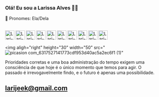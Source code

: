 ### Olá! Eu sou a Larissa Alves 👋😀


👩 Pronomes: Ela/Dela

<div style="display: inline_block"><br>
<img aligh="center" alt="Lari-Js" height="30" widht="40" src="https://img.shields.io/badge/JavaScript-F7DF1E?style=for-the-badge&logo=javascript&logoColor=black">
<img aligh="center" alt="Lari-HTML5" height="30" widht="40" src="https://img.shields.io/badge/HTML5-E34F26?style=for-the-badge&logo=html5&logoColor=white">
<img aligh="center" alt="Lari-CSS3" height="30" widht="40" src="https://img.shields.io/badge/CSS3-1572B6?style=for-the-badge&logo=css3&logoColor=white">
<img aligh="center" alt="Lari-REACT" height="30" widht="40" src="https://img.shields.io/badge/React_Router-CA4245?style=for-the-badge&logo=react-router&logoColor=white">
<img aligh="center" alt="Lari-redux" height="30" widht="40" src="https://img.shields.io/badge/Redux-593D88?style=for-the-badge&logo=redux&logoColor=white">
<img aligh="center" alt="Lari-flutter" height="30" widht="40" src="https://img.shields.io/badge/Flutter-02569B?style=for-the-badge&logo=flutter&logoColor=white">
<img aligh="center" alt="Lari-bootstrap" height="30" widht="40" src="https://img.shields.io/badge/Bootstrap-563D7C?style=for-the-badge&logo=bootstrap&logoColor=white">
<img aligh="center" alt="Lari-ui" height="30" widht="40" src="https://img.shields.io/badge/Material--UI-0081CB?style=for-the-badge&logo=material-ui&logoColor=white">
<img aligh="center" alt="Lari-vue" height="30" widht="40" src="https://img.shields.io/badge/Vue.js-35495E?style=for-the-badge&logo=vue.js&logoColor=4FC08D">
<img aligh="center" alt="Lari-angular" height="30" widht="40" src="https://img.shields.io/badge/AngularJS-E23237?style=for-the-badge&logo=angularjs&logoColor=white">








<img aligh="right" height="30" width="50" src="![picasion com_6317527141773cdf953d40ac5a2ec6f1 (1)](https://user-images.githubusercontent.com/112007806/212157005-484a0f7f-e70e-4f3a-bdfc-dac5cff57e6b.gif)"






Prioridades corretas e uma boa administração do tempo exigem uma consciência de que hoje é o único momento que temos para agir.
O passado é irrevogavelmente findo, e o futuro é apenas uma possibilidade.

## larijeek@gmail.com
